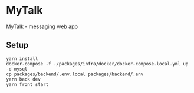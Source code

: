 # MyTalk

MyTalk - messaging web app

## Setup

```
yarn install
docker-compose -f ./packages/infra/docker/docker-compose.local.yml up -d mysql
cp packages/backend/.env.local packages/backend/.env
yarn back dev
yarn front start
```
